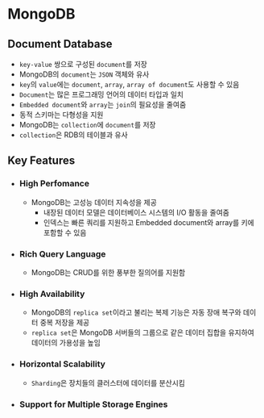 # MongoDB
## Document Database
- `key-value` 쌍으로 구성된 `document`를 저장
- MongoDB의 `document`는 `JSON` 객체와 유사
- `key`의 `value`에는 `document`, `array`, `array of document`도 사용할 수 있음
- `Document`는 많은 프로그래밍 언어의 데이터 타입과 일치
- `Embedded document`와 `array`는 `join`의 필요성을 줄여줌
- 동적 스키마는 다형성을 지원
- MongoDB는 `collection`에 `document`를 저장
- `collection`은 RDB의 테이블과 유사

## Key Features
- ### High Perfomance
    - MongoDB는 고성능 데이터 지속성을 제공
        - 내장된 데이터 모델은 데이터베이스 시스템의 I/O 활동을 줄여줌
        - 인덱스는 빠른 쿼리를 지원하고 Embedded document와 array를 키에 포함할 수 있음
- ### Rich Query Language
    - MongoDB는 CRUD를 위한 풍부한 질의어를 지원함

- ### High Availability
    - MongoDB의 `replica set`이라고 불리는 복제 기능은 자동 장애 복구와 데이터 중복 저장을 제공
    - `replica set`은 MongoDB 서버들의 그룹으로 같은 데이터 집합을 유지하여 데이터의 가용성을 높임

- ### Horizontal Scalability
    - `Sharding`은 장치들의 클러스터에 데이터를 분산시킴

- ### Support for Multiple Storage Engines